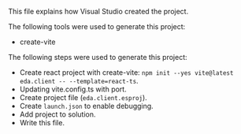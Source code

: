 This file explains how Visual Studio created the project.

The following tools were used to generate this project:
- create-vite

The following steps were used to generate this project:
- Create react project with create-vite: `npm init --yes vite@latest eda.client -- --template=react-ts`.
- Updating vite.config.ts with port.
- Create project file (`eda.client.esproj`).
- Create `launch.json` to enable debugging.
- Add project to solution.
- Write this file.
